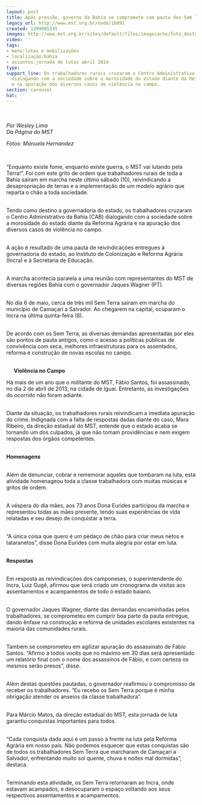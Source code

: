 ```yaml
---
layout: post
title: Após pressão, governo da Bahia se compromete com pauta dos Sem Terra
legacy_url: http://www.mst.org.br/node/16091
created: 1399985335
images: http://www.mst.org.br/sites/default/files/imagecache/foto_destaque/luta_bahia!!.jpg
video: ''
tags:
- menu:lutas e mobilizações
- localização:bahia
- assuntos:jornada de lutas abril 2014
type: 
support_line: Os trabalhadores rurais cruzaram o Centro Administrativo da Bahia (CAB)
  dialogando com a sociedade sobre a morosidade do estado diante da Reforma Agrária
  e na apuração dos diversos casos de violência no campo.
section: carousel
hat: ''
---
```

<p><img style="margin: 10px;" src="http://www.mst.org.br/sites/default/files/luta_bahia.jpg" alt=""></p><p><em>Por Wesley Lima<br>Da Página do MST</em></p><p><em>Fotos: Manuela Hernandez</em></p><div>&nbsp;</div><p>“Enquanto existe fome, enquanto existe guerra, o MST vai lutando pela Terra!”. Foi com este grito de ordem que trabalhadores rurais de toda a Bahia saíram em marcha neste último sábado (10), reivindicando a desapropriação de terras e a implementação de um modelo agrário que reparta o chão a toda sociedade.<br>&nbsp;</p><p>Tendo como destino a governadoria do estado, os trabalhadores cruzaram o Centro Administrativo da Bahia (CAB) dialogando com a sociedade sobre a morosidade do estado diante da Reforma Agrária e na apuração dos diversos casos de violência no campo.</p><p><br><img style="margin: 10px; float: right;" src="http://www.mst.org.br/sites/default/files/vagner.jpg" alt="">A ação é resultado de uma pauta de reivindicações entregues à governadoria do estado, ao Instituto de Colonização e Reforma Agrária (Incra) e à Secretaria de Educação.</p><div><p><br>A marcha acontecia paralela a uma reunião com representantes do MST de diversas regiões Bahia com o governador Jaques Wagner (PT).<br>&nbsp;</p><p>No dia 6 de maio, cerca de três mil Sem Terra saíram em marcha&nbsp;do município de Camaçari a Salvador. Ao chegarem na capital, ocuparam o Incra na última quinta-feira (8).<br>&nbsp;</p><p>De acordo com os Sem Terra, as diversas demandas apresentadas por eles são pontos de pauta antigos, como o acesso a políticas públicas de convivência com seca, melhores infraestruturas para os assentados, reforma e construção de novas escolas no campo.</p><p><br><img style="margin: 10px; float: left;" src="http://www.mst.org.br/sites/default/files/eudina.jpg" alt=""><strong>Violência no Campo</strong></p><p>Há mais de um ano que o militante do MST, Fábio Santos, foi assassinado, no dia 2 de abril de 2013, na cidade de Iguaí. Entretanto, as investigações do ocorrido não foram adiante.&nbsp;</p><p><br>Diante da situação, os trabalhadores rurais reivindicam a imediata apuração do crime. Indignada com a falta de respostas dadas diante do caso, Mara Ribeiro, da direção estadual do MST, entende que o estado acaba se tornando um dos culpados, já que não tomam providências e nem exigem respostas dos órgãos competentes.<br>&nbsp;</p><p><strong>Homenagens</strong></p><p><br>Além de denunciar, cobrar e rememorar aqueles que tombaram na luta, esta atividade homenageou toda a classe trabalhadora com muitas músicas e gritos de ordem.&nbsp;</p><p><br>A véspera do dia mães, aos 73 anos Dona Eurides participou da marcha e representou todas as mães presente, tendo suas experiências de vida relatadas e seu desejo de conquistar a terra.</p><p><br>“A única coisa que quero é um pedaço de chão para criar meus netos e tataranetos”, disse Dona Eurides com muita alegria por estar em luta.&nbsp;</p><p><br><img style="margin: 10px; float: right;" src="http://www.mst.org.br/sites/default/files/luta_bahia2.jpg" alt=""><strong>Respostas</strong></p><p><br>Em resposta as reivindicações dos camponeses, o superintendente do Incra, Luiz Gugê, afirmou que será criado um cronograma de visitas aos assentamentos e acampamentos de todo o estado baiano.&nbsp;</p><p><br>O governador Jaques Wagner, diante das demandas encaminhadas pelos trabalhadores, se comprometeu em cumprir boa parte da pauta entregue, dando ênfase na construção e reforma de unidades escolares existentes na maioria das comunidades rurais.</p><p><br>Também se comprometeu em agilizar apuração do assassinato de Fábio Santos. “Afirmo a todos vocês que no máximo em 30 dias será apresentado um relatório final com o nome dos assassinos de Fábio, e com certeza os mesmos serão presos”, disse.</p><p><br>Além destas questões pautadas, o governador reafirmou o compromisso de receber os trabalhadores. “Eu recebo os Sem Terra porque é minha obrigação atender os anseios da classe trabalhadora”.</p><p><br>Para Márcio Matos, da direção estadual do MST, esta jornada de luta garantiu conquistas importantes para todos.&nbsp;</p><p><br>“Cada conquista dada aqui é um passo a frente na luta pela Reforma Agrária em nosso país. Não podemos esquecer que estas conquistas são de todos os trabalhadores Sem Terra que marcharam de Camaçari a Salvador, enfrentando muito sol quente, chuva e noites mal dormidas”, destaca.</p><p><br>Terminando esta atividade, os Sem Terra retornaram ao Incra, onde estavam acampados, e desocuparam o espaço voltando aos seus respectivos assentamentos e acampamentos.</p><div>&nbsp;<img style="margin: 10px;" src="http://www.mst.org.br/sites/default/files/luta_bahia3.jpg" alt=""></div></div><div>&nbsp;</div>
